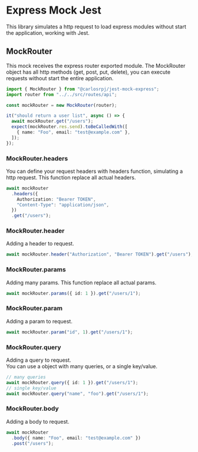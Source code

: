 # Express Mock Jest

This library simulates a http request to load express modules without start the application, working with Jest.

## MockRouter

This mock receives the express router exported module. The MockRouter object has all http methods (get, post, put, delete), you can execute requests without start the entire application.

```typescript
import { MockRouter } from "@carlosrpj/jest-mock-express";
import router from "../../src/routes/api";

const mockRouter = new MockRouter(router);

it("should return a user list", async () => {
  await mockRouter.get("/users");
  expect(mockRouter.res.send).toBeCalledWith([
    { name: "Foo", email: "test@example.com" },
  ]);
});
```

### MockRouter.headers

You can define your request headers with headers function, simulating a http request. This function replace all actual headers.

```typescript
await mockRouter
  .headers({
    Authorization: "Bearer TOKEN",
    "Content-Type": "application/json",
  })
  .get("/users");
```

### MockRouter.header

Adding a header to request.

```typescript
await mockRouter.header("Authorization", "Bearer TOKEN").get("/users");
```

### MockRouter.params

Adding many params. This function replace all actual params.

```typescript
await mockRouter.params({ id: 1 }).get("/users/1");
```

### MockRouter.param

Adding a param to request.

```typescript
await mockRouter.param("id", 1).get("/users/1");
```

### MockRouter.query

Adding a query to request.  
You can use a object with many queries, or a single key/value.

```typescript
// many queries
await mockRouter.query({ id: 1 }).get("/users/1");
// single key/value
await mockRouter.query("name", "foo").get("/users/1");
```

### MockRouter.body

Adding a body to request.

```typescript
await mockRouter
  .body({ name: "Foo", email: "test@example.com" })
  .post("/users");
```
